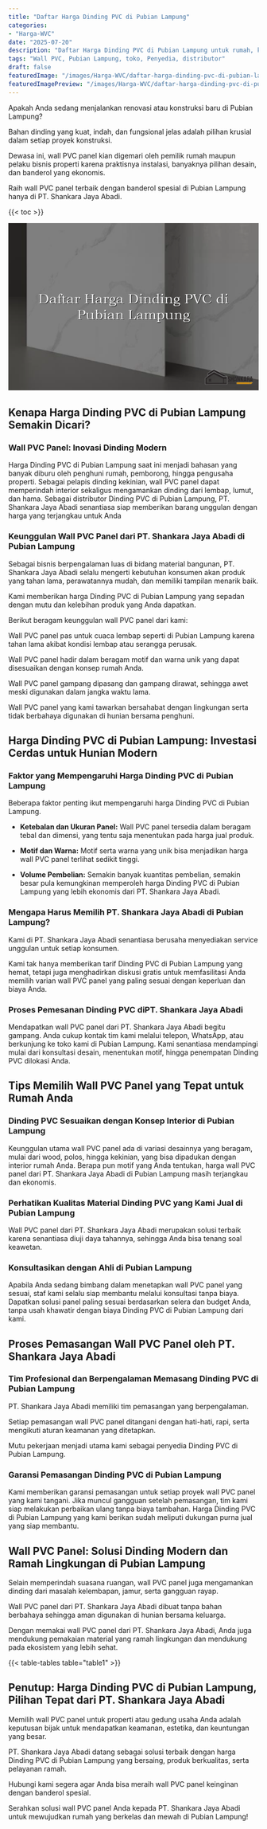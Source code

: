 ```yaml
---
title: "Daftar Harga Dinding PVC di Pubian Lampung"
categories:
- "Harga-WVC"
date: "2025-07-20"
description: "Daftar Harga Dinding PVC di Pubian Lampung untuk rumah, kantor, dan gerai. Produk berkualitas, beragam motif, variasi warna modern, dengan layanan penempatan dikerjakan oleh tenaga ahli profesional serta kepastian resmi!|Jasa penjualan Dinding PVC di Pubian Lampung bagi keperluan rumah, perkantoran, maupun toko, beserta produk terbaik dan pemasangan oleh tenaga ahli ahli serta garansi resmi.|Alternatif Dinding PVC di Pubian Lampung yang terbukti bagi hunian, kantor, serta toko, dengan produk berkualitas dan penempatan ditangani oleh teknisi ahli dan jaminan resmi.|Penjualan Dinding PVC di Pubian Lampung untuk rumah, perkantoran, serta ritel, beserta produk unggulan dan penempatan ditangani oleh tenaga ahli berpengalaman, lengkap dengan garansi resmi.}"
tags: "Wall PVC, Pubian Lampung, toko, Penyedia, distributor"
draft: false
featuredImage: "/images/Harga-WVC/daftar-harga-dinding-pvc-di-pubian-lampung.png"
featuredImagePreview: "/images/Harga-WVC/daftar-harga-dinding-pvc-di-pubian-lampung.png"
---
```


Apakah Anda sedang menjalankan renovasi atau konstruksi baru di Pubian Lampung?

Bahan dinding yang kuat, indah, dan fungsional jelas adalah pilihan krusial dalam setiap proyek konstruksi.

Dewasa ini, wall PVC panel kian digemari oleh pemilik rumah maupun pelaku bisnis properti karena praktisnya instalasi, banyaknya pilihan desain, dan banderol yang ekonomis.

Raih wall PVC panel terbaik dengan banderol spesial di Pubian Lampung hanya di PT. Shankara Jaya Abadi.

{{< toc >}}

![Daftar Harga Dinding PVC di Pubian Lampung](/images/Harga-WVC/Daftar-Harga-Dinding-PVC-di-Pubian-Lampung.png)


## Kenapa Harga Dinding PVC di Pubian Lampung Semakin Dicari?

### Wall PVC Panel: Inovasi Dinding Modern

Harga Dinding PVC di Pubian Lampung saat ini menjadi bahasan yang banyak diburu oleh penghuni rumah, pemborong, hingga pengusaha properti. Sebagai pelapis dinding kekinian, wall PVC panel dapat memperindah interior sekaligus mengamankan dinding dari lembap, lumut, dan hama. Sebagai distributor Dinding PVC di Pubian Lampung, PT. Shankara Jaya Abadi senantiasa siap memberikan barang unggulan dengan harga yang terjangkau untuk Anda

### Keunggulan Wall PVC Panel dari PT. Shankara Jaya Abadi di Pubian Lampung

Sebagai bisnis berpengalaman luas di bidang material bangunan, PT. Shankara Jaya Abadi selalu mengerti kebutuhan konsumen akan produk yang tahan lama, perawatannya mudah, dan memiliki tampilan menarik baik.

Kami memberikan harga Dinding PVC di Pubian Lampung yang sepadan dengan mutu dan kelebihan produk yang Anda dapatkan.

Berikut beragam keunggulan wall PVC panel dari kami:

Wall PVC panel pas untuk cuaca lembap seperti di Pubian Lampung karena tahan lama akibat kondisi lembap atau serangga perusak.

Wall PVC panel hadir dalam beragam motif dan warna unik yang dapat disesuaikan dengan konsep rumah Anda.

Wall PVC panel gampang dipasang dan gampang dirawat, sehingga awet meski digunakan dalam jangka waktu lama.

Wall PVC panel yang kami tawarkan bersahabat dengan lingkungan serta tidak berbahaya digunakan di hunian bersama penghuni.

## Harga Dinding PVC di Pubian Lampung: Investasi Cerdas untuk Hunian Modern

### Faktor yang Mempengaruhi Harga Dinding PVC di Pubian Lampung

Beberapa faktor penting ikut mempengaruhi harga Dinding PVC di Pubian Lampung.

- **Ketebalan dan Ukuran Panel:** Wall PVC panel tersedia dalam beragam tebal dan dimensi, yang tentu saja menentukan pada harga jual produk.

- **Motif dan Warna:** Motif serta warna yang unik bisa menjadikan harga wall PVC panel terlihat sedikit tinggi.

- **Volume Pembelian:** Semakin banyak kuantitas pembelian, semakin besar pula kemungkinan memperoleh harga Dinding PVC di Pubian Lampung yang lebih ekonomis dari PT. Shankara Jaya Abadi.

### Mengapa Harus Memilih PT. Shankara Jaya Abadi di Pubian Lampung?

Kami di PT. Shankara Jaya Abadi senantiasa berusaha menyediakan service unggulan untuk setiap konsumen.

Kami tak hanya memberikan tarif Dinding PVC di Pubian Lampung yang hemat, tetapi juga menghadirkan diskusi gratis untuk memfasilitasi Anda memilih varian wall PVC panel yang paling sesuai dengan keperluan dan biaya Anda.

### Proses Pemesanan Dinding PVC diPT. Shankara Jaya Abadi

Mendapatkan wall PVC panel dari PT. Shankara Jaya Abadi begitu gampang. Anda cukup kontak tim kami melalui telepon, WhatsApp, atau berkunjung ke toko kami di Pubian Lampung. Kami senantiasa mendampingi mulai dari konsultasi desain, menentukan motif, hingga penempatan Dinding PVC dilokasi Anda.

## Tips Memilih Wall PVC Panel yang Tepat untuk Rumah Anda

### Dinding PVC Sesuaikan dengan Konsep Interior di Pubian Lampung

Keunggulan utama wall PVC panel ada di variasi desainnya yang beragam, mulai dari wood, polos, hingga kekinian, yang bisa dipadukan dengan interior rumah Anda. Berapa pun motif yang Anda tentukan, harga wall PVC panel dari PT. Shankara Jaya Abadi di Pubian Lampung masih terjangkau dan ekonomis.

### Perhatikan Kualitas Material Dinding PVC yang Kami Jual di Pubian Lampung

Wall PVC panel dari PT. Shankara Jaya Abadi merupakan solusi terbaik karena senantiasa diuji daya tahannya, sehingga Anda bisa tenang soal keawetan.

### Konsultasikan dengan Ahli di Pubian Lampung

Apabila Anda sedang bimbang dalam menetapkan wall PVC panel yang sesuai, staf kami selalu siap membantu melalui konsultasi tanpa biaya. Dapatkan solusi panel paling sesuai berdasarkan selera dan budget Anda, tanpa usah khawatir dengan biaya Dinding PVC di Pubian Lampung dari kami.

## Proses Pemasangan Wall PVC Panel oleh PT. Shankara Jaya Abadi

### Tim Profesional dan Berpengalaman Memasang Dinding PVC di Pubian Lampung

PT. Shankara Jaya Abadi memiliki tim pemasangan yang berpengalaman.

Setiap pemasangan wall PVC panel ditangani dengan hati-hati, rapi, serta mengikuti aturan keamanan yang ditetapkan.

Mutu pekerjaan menjadi utama kami sebagai penyedia Dinding PVC di Pubian Lampung.

### Garansi Pemasangan Dinding PVC di Pubian Lampung

Kami memberikan garansi pemasangan untuk setiap proyek wall PVC panel yang kami tangani. Jika muncul gangguan setelah pemasangan, tim kami siap melakukan perbaikan ulang tanpa biaya tambahan. Harga Dinding PVC di Pubian Lampung yang kami berikan sudah meliputi dukungan purna jual yang siap membantu.

## Wall PVC Panel: Solusi Dinding Modern dan Ramah Lingkungan di Pubian Lampung

Selain memperindah suasana ruangan, wall PVC panel juga mengamankan dinding dari masalah kelembapan, jamur, serta gangguan rayap.

Wall PVC panel dari PT. Shankara Jaya Abadi dibuat tanpa bahan berbahaya sehingga aman digunakan di hunian bersama keluarga.

Dengan memakai wall PVC panel dari PT. Shankara Jaya Abadi, Anda juga mendukung pemakaian material yang ramah lingkungan dan mendukung pada ekosistem yang lebih sehat.

{{< table-tables table="table1" >}}

## Penutup: Harga Dinding PVC di Pubian Lampung, Pilihan Tepat dari PT. Shankara Jaya Abadi

Memilih wall PVC panel untuk properti atau gedung usaha Anda adalah keputusan bijak untuk mendapatkan keamanan, estetika, dan keuntungan yang besar.

PT. Shankara Jaya Abadi datang sebagai solusi terbaik dengan harga Dinding PVC di Pubian Lampung yang bersaing, produk berkualitas, serta pelayanan ramah.

Hubungi kami segera agar Anda bisa meraih wall PVC panel keinginan dengan banderol spesial.

Serahkan solusi wall PVC panel Anda kepada PT. Shankara Jaya Abadi untuk mewujudkan rumah yang berkelas dan mewah di Pubian Lampung!
